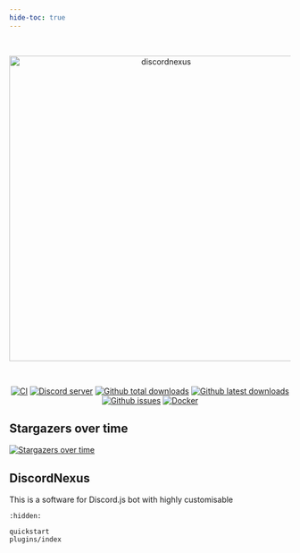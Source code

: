```yaml
---
hide-toc: true
---
```


<div align="center">
	<br />
	<p>
		<a href="https://github.com/DiscordNexusJS/DiscordNexus"><img src="https://github.com/dnexusjs/DiscordNexus/blob/master/assets/img/banner.png?raw=true" width="546" alt="discordnexus" /></a>
	</p>
	<br />
	<p><a href="https://github.com/dnexusjs/DiscordNexus"><img src="https://github.com/dnexusjs/DiscordNexus/actions/workflows/build-docker-image.yml/badge.svg" alt="CI" /></a>
		<a href="https://discord.gg/gzD6s5N3dE"><img src="https://img.shields.io/discord/1230054600770584596?color=5865F2&logo=discord&logoColor=white" alt="Discord server" /></a>
		<a href="https://github.com/dnexusjs/DiscordNexus/releases"><img alt="Github total downloads" src="https://img.shields.io/github/downloads/dnexusjs/DiscordNexus/total?label=downloads%40total"></a>
        <a href="https://github.com/dnexusjs/DiscordNexus/releases/latest"><img alt="Github latest downloads" src="https://img.shields.io/github/downloads/dnexusjs/DiscordNexus/latest/total"></a>
		<a href="https://img.shields.io/github/issues/Naereen/StrapDown.js.svg"><img alt="Github issues" src="https://img.shields.io/github/issues/dnexusjs/DiscordNexus.svg"></a>
		<a href="https://docker.com/"><img alt="Docker" src="https://badgen.net/badge/icon/docker?icon=docker&label"></a>
	</p>
</div>

## Stargazers over time
[![Stargazers over time](https://starchart.cc/dnexusjs/DiscordNexus.svg?variant=adaptive)](https://starchart.cc/dnexusjs/DiscordNexus)

## DiscordNexus
This is a software for Discord.js bot with highly customisable

```{toctree}
:hidden:

quickstart
plugins/index
```
